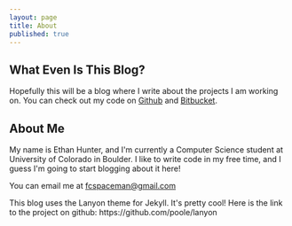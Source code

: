 ```yaml
---
layout: page
title: About
published: true
---
```


## What Even Is This Blog?
Hopefully this will be a blog where I write about the projects I am working on. You can check out my code on [Github](https://github.com/Spaceman1701) and [Bitbucket](https://bitbucket.org/dashboard/overview).

## About Me
My name is Ethan Hunter, and I'm currently a Computer Science student at University of Colorado in Boulder. I like to write code in my free time, and I guess I'm going to start blogging about it here!

You can email me at fcspaceman@gmail.com

<p class="message">
  This blog uses the Lanyon theme for Jekyll. It's pretty cool! Here is the link to the project on github: https://github.com/poole/lanyon
</p>
